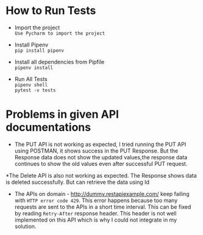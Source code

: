 # How to Run Tests

* Import the project<br />
 `Use Pycharm to import the project`

* Install Pipenv <br />
 `pip install pipenv` <br />

* Install all dependencies from Pipfile<br />
 `pipenv install` <br />

* Run All Tests <br />
 `pipenv shell` <br />
 `pytest -v tests` <br />

# Problems in given API documentations

* The PUT API is not working as expected, I tried running the PUT API using POSTMAN, it shows success in the PUT Response.
But the Response data does not show the updated values,the response data continues to show the old values even after successful PUT request. <br />

*The Delete API is also not working as expected. The Response shows data is deleted successfully. But can retrieve the data using Id

* The APIs on domain - http://dummy.restapiexample.com/ keep failing with `HTTP error code 429`. This error happens because too many requests are sent to the APIs in a short time interval. 
This can be fixed by reading `Retry-After` response header. This header is not well implemented on this API which is why I could not integrate in my solution.
 